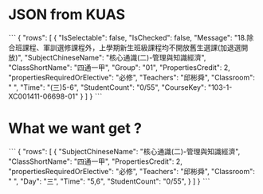 # JSON from KUAS
ˋˋˋ
{
"rows": [
    {
      "IsSelectable": false,
      "IsChecked": false,
      "Message": "18.除合班課程、軍訓選修課程外，上學期新生班級課程均不開放舊生選課(加退選開放)",
      "SubjectChineseName": "核心通識(二)-管理與知識經濟",
      "ClassShortName": "四通一甲",
      "Group": "01",
      "PropertiesCredit": 2,
      "propertiesRequiredOrElective": "必修",
      "Teachers": "邱彬舜",
      "Classroom": " ",
      "Time": "(三)5-6",
      "StudentCount": "0/55",
      "CourseKey": "103-1-XC001411-06698-01"
    }
  ]
}
ˋˋˋ

# What we want get ?
ˋˋˋ
{
	"rows": [
    {
      "SubjectChineseName": "核心通識(二)-管理與知識經濟",
      "ClassShortName": "四通一甲",
      "PropertiesCredit": 2,
      "propertiesRequiredOrElective": "必修",
      "Teachers": "邱彬舜",
      "Classroom": " ",
      "Day": "三",
      "Time": "5,6",
      "StudentCount": "0/55",
    }
    ]
}
ˋˋˋ
